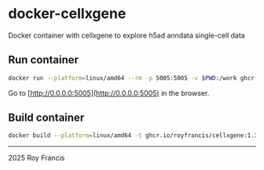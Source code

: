 # docker-cellxgene

Docker container with cellxgene to explore h5ad anndata single-cell data

## Run container

```bash
docker run --platform=linux/amd64 --rm -p 5005:5005 -v $PWD:/work ghcr.io/royfrancis/cellxgene:latest launch --host 0.0.0.0 anndata.h5ad
```

Go to [http://0.0.0.0:5005](http://0.0.0.0:5005) in the browser.

## Build container

```bash
docker build --platform=linux/amd64 -t ghcr.io/royfrancis/cellxgene:1.3.0 -t ghcr.io/royfrancis/cellxgene:latest -f dockerfile .
```

---

2025 Roy Francis
